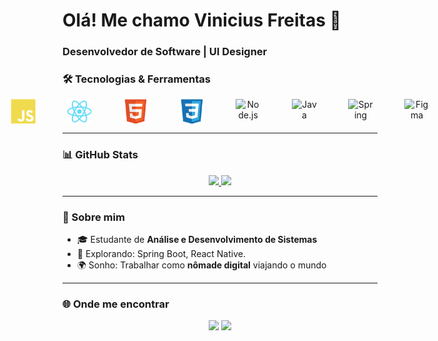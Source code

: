 <!-- Banner ou título -->
<h1 align="start">Olá! Me chamo Vinicius Freitas 👋</h1>

<h3 align="start">Desenvolvedor de Software | UI Designer </h3>

### 🛠️ Tecnologias & Ferramentas

<div align="center" style="display: flex; justify-content: center; gap: 50px;">
  <img src="https://raw.githubusercontent.com/devicons/devicon/master/icons/javascript/javascript-plain.svg" alt="JavaScript" width="40" height="40"/>
  <img src="https://raw.githubusercontent.com/devicons/devicon/master/icons/react/react-original.svg" alt="React" width="40" height="40"/>
  <img src="https://raw.githubusercontent.com/devicons/devicon/master/icons/html5/html5-original.svg" alt="HTML5" width="40" height="40"/>
  <img src="https://raw.githubusercontent.com/devicons/devicon/master/icons/css3/css3-original.svg" alt="CSS3" width="40" height="40"/>
  <img src="https://cdn.jsdelivr.net/gh/devicons/devicon@latest/icons/nodejs/nodejs-original.svg" alt="Node.js" width="40" height="40"/>
  <img src="https://cdn.jsdelivr.net/gh/devicons/devicon@latest/icons/java/java-original.svg" alt="Java" width="40" height="40"/>
  <img src="https://cdn.jsdelivr.net/gh/devicons/devicon@latest/icons/spring/spring-original.svg" alt="Spring" width="40" height="40"/>
  <img src="https://cdn.jsdelivr.net/gh/devicons/devicon@latest/icons/figma/figma-original.svg" alt="Figma" width="40" height="40"/>
</div>

---

### 📊 GitHub Stats

<div align="center">
  <a href="https://github.com/Freitas024">
    <img height="180em" src="https://github-readme-stats.vercel.app/api?username=Freitas024&show_icons=true&theme=tokyonight&include_all_commits=true&count_private=true"/>
    <img height="180em" src="https://github-readme-stats.vercel.app/api/top-langs/?username=Freitas024&layout=compact&langs_count=8&theme=tokyonight"/>
  </a>
</div>

---

### 🚀 Sobre mim

- 🎓 Estudante de **Análise e Desenvolvimento de Sistemas**
- 🧠 Explorando: Spring Boot, React Native.
- 🌍 Sonho: Trabalhar como **nômade digital** viajando o mundo

---

### 🌐 Onde me encontrar

<div align="center">
  <a href="https://www.linkedin.com/in/vinicius-de-freitas-e-silva-137a02295/" target="_blank"><img src="https://img.shields.io/badge/-LinkedIn-0A66C2?style=for-the-badge&logo=linkedin&logoColor=white" /></a>
  <a href="https://www.instagram.com/ux_vini?utm_source=qr&igsh=MXB4eHZuNmd0NHR1dA==" target="_blank"><img src="https://img.shields.io/badge/-Instagram-E4405F?style=for-the-badge&logo=instagram&logoColor=white" /></a>
</div>

